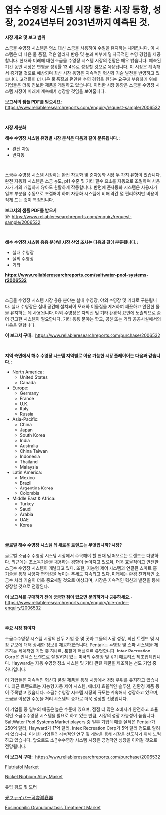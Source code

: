 <p><h1>염수 수영장 시스템 시장 통찰: 시장 동향, 성장, 2024년부터 2031년까지 예측된 것.</h1></p><p><strong>시장 개요 및 보고 범위</strong></p>
<p><p>소금물 수영장 시스템은 염소 대신 소금을 사용하여 수질을 유지하는 체계입니다. 이 시스템은 더 나은 물 품질, 적은 알러지 반응 및 눈과 피부에 덜 자극적인 수영 경험을 제공합니다. 현재와 미래에 대한 소금물 수영장 시스템 시장의 전망은 매우 밝습니다. 예측된 기간 동안 시장은 연평균 성장률 13.4%로 성장할 것으로 예상됩니다. 이 시장은 계속해서 증가할 것으로 예상되며 최신 시장 동향은 지속적인 혁신과 기술 발전을 반영하고 있습니다. 고객들이 더 나은 물 품질과 편안한 수영 경험을 원하는 요구에 부응하기 위해 기업들은 더욱 진보한 제품을 개발하고 있습니다. 이러한 시장 동향은 소금물 수영장 시스템 시장이 미래에 계속해서 성장할 것임을 보여줍니다.</p></p>
<p><strong>보고서의 샘플 PDF를 받으세요:</strong> <a href="https://www.reliableresearchreports.com/enquiry/request-sample/2006532">https://www.reliableresearchreports.com/enquiry/request-sample/2006532</a></p>
<p>&nbsp;</p>
<p><strong>시장 세분화</strong></p>
<p><strong>해수 수영장 시스템 유형별 시장 분석은 다음과 같이 분류됩니다.:</strong></p>
<p><ul><li>완전 자동</li><li>반자동</li></ul></p>
<p>&nbsp;</p>
<p><p>소금수 수영장 시스템 시장에는 완전 자동화 및 준자동화 시장 두 가지 유형이 있습니다. 완전 자동화 시스템은 소금 농도, pH 수준 및 기타 필수 요소를 자동으로 조절하며 사용자가 거의 개입하지 않아도 원활하게 작동합니다. 반면에 준자동화 시스템은 사용자가 일부 부분을 수동으로 조절해야 하며 자동화 시스템에 비해 약간 덜 편리하지만 비용이 적게 드는 것이 특징입니다.</p></p>
<p><strong>보고서의 샘플 PDF를 받으세요:</strong>&nbsp;<a href="https://www.reliableresearchreports.com/enquiry/request-sample/2006532">https://www.reliableresearchreports.com/enquiry/request-sample/2006532</a></p>
<p>&nbsp;</p>
<p><strong> 해수 수영장 시스템 응용 분야별 시장 산업 조사는 다음과 같이 분류됩니다.:</strong></p>
<p><ul><li>실내 수영장</li><li>실외 수영장</li><li>기타</li></ul></p>
<p><strong><a href="https://www.reliableresearchreports.com/saltwater-pool-systems-r2006532">https://www.reliableresearchreports.com/saltwater-pool-systems-r2006532</a></strong></p>
<p>&nbsp;</p>
<p><p>소금물 수영장 시스템 시장 응용 분야는 실내 수영장, 야외 수영장 및 기타로 구분됩니다. 실내 수영장은 실내 공간에 설치되어 모래와 이물질을 제거하여 깨끗하고 안전한 물을 유지하는 데 사용됩니다. 야외 수영장은 자외선 및 기타 환경적 요인에 노출되므로 좀 더 견고한 시스템이 필요합니다. 기타 응용 분야는 학교, 공원 또는 기타 공공시설에서의 사용을 말합니다.</p></p>
<p><strong>이 보고서 구매:</strong>&nbsp; <a href="https://www.reliableresearchreports.com/purchase/2006532">https://www.reliableresearchreports.com/purchase/2006532</a></p>
<p>&nbsp;</p>
<p><strong>지역 측면에서 해수 수영장 시스템 지역별로 이용 가능한 시장 플레이어는 다음과 같습니다.:</strong></p>
<p><ul>
    <li>
        North America:
        <ul>
            <li>United States</li>
            <li>Canada</li>
        </ul>
    </li>
    <li>
        Europe:
        <ul>
            <li>Germany</li>
            <li>France</li>
            <li>U.K.</li>
            <li>Italy</li>
            <li>Russia</li>
        </ul>
    </li>
    <li>
        Asia-Pacific:
        <ul>
            <li>China</li>
            <li>Japan</li>
            <li>South Korea</li>
            <li>India</li>
            <li>Australia</li>
            <li>China Taiwan</li>
            <li>Indonesia</li>
            <li>Thailand</li>
            <li>Malaysia</li>
        </ul>
    </li>
    <li>
        Latin America:
        <ul>
            <li>Mexico</li>
            <li>Brazil</li>
            <li>Argentina Korea</li>
            <li>Colombia</li>
        </ul>
    </li>
    <li>
        Middle East & Africa:
        <ul>
            <li>Turkey</li>
            <li>Saudi</li>
            <li>Arabia</li>
            <li>UAE</li>
            <li>Korea</li>
        </ul>
    </li>
    </ul></p>
<p>&nbsp;</p>
<p><strong>글로벌 해수 수영장 시스템 의 새로운 트렌드는 무엇입니까? 시장?</strong></p>
<p><p>글로벌 소금수 수영장 시스템 시장에서 주목해야 할 현재 및 떠오르는 트렌드는 다양하다. 최근에는 초소독기술을 채용하는 경향이 높아지고 있으며, 더욱 효율적이고 안전한 소금수 수영장 시스템이 개발되고 있다. 또한, 지능형 제어 시스템과 연결된 스마트 홈 기술을 통해 사용자 편의성을 높이는 추세도 지속되고 있다. 미래에는 환경 친화적인 소금수 처리 기술이 더욱 중요해질 것으로 예상되며, 시장은 지속적인 혁신과 발전을 통해 성장할 것으로 전망된다.</p></p>
<p><strong>이 보고서를 구매하기 전에 궁금한 점이 있으면 문의하거나 공유하세요.</strong>- <a href="https://www.reliableresearchreports.com/enquiry/pre-order-enquiry/2006532">https://www.reliableresearchreports.com/enquiry/pre-order-enquiry/2006532</a></p>
<p>&nbsp;</p>
<p><strong>주요 시장 참여자</strong></p>
<p><p>소금수수영장 시스템 시장의 선두 기업 중 몇 곳과 그들의 시장 성장, 최신 트렌드 및 시장 규모에 대해 상세한 정보를 제공하겠습니다. Pentair는 수영장 및 스파 시스템을 제조하는 세계적인 기업 중 하나로, 품질과 혁신으로 유명합니다. Intex Recreation Corp은 인텍스 브랜드로 잘 알려져 있는 미국의 수영장 및 공기 매트리스 제조업체입니다. Hayward는 자동 수영장 청소 시스템 및 기타 관련 제품을 제조하는 선도 기업 중 하나입니다. </p><p>이 기업들은 지속적인 혁신과 품질 제품을 통해 시장에서 경쟁 우위를 유지하고 있습니다. 최근 트렌드로는 지능형 자동 제어 시스템, 에너지 효율적인 솔루션, 친환경 제품 등이 주목받고 있습니다. 소금수수영장 시스템 시장의 규모는 계속해서 성장하고 있으며, 소금을 이용한 수돗물 처리 시스템의 증가로 더욱 성장할 전망입니다.</p><p>이 기업들 중 일부의 매출은 높은 수준에 있으며, 점점 더 많은 소비자가 안전하고 효율적인 소금수수영장 시스템을 필요로 하고 있는 만큼, 시장의 성장 가능성이 높습니다. SaltWater Pool Systems Market players 중 일부 기업의 매출 실적은 Pentair가 250억 달러, Hayward가 17억 달러, Intex Recreation Corp가 5억 달러 정도로 알려져 있습니다. 이러한 기업들은 지속적인 연구 및 개발을 통해 시장을 선도하기 위해 노력하고 있습니다. 앞으로도 소금수수영장 시스템 시장은 긍정적인 성장을 이어갈 것으로 전망됩니다.</p></p>
<p><strong>이 보고서 구매:</strong>&nbsp;&nbsp;<a href="https://www.reliableresearchreports.com/purchase/2006532">https://www.reliableresearchreports.com/purchase/2006532</a></p>
<p><p><a href="https://www.linkedin.com/pulse/flutriafol-market-centers-aspects-growth-share-opportunity-projected-vmh5c">Flutriafol Market</a></p><p><a href="https://www.linkedin.com/pulse/nickel-niobium-alloy-market-size-2024-2031-global-industrial-oilmc">Nickel Niobium Alloy Market</a></p><p><a href="https://github.com/JackieFauhey9089475/Market-Research-Report-List-1/blob/main/273290453913.md">유압 펌프 및 모터</a></p><p><a href="https://github.com/Fatimaklein1/Market-Research-Report-List-1/blob/main/177763355914.md">光ファイバー可変減衰器</a></p><p><a href="https://github.com/julyju69/Market-Research-Report-List-3/blob/main/eosinophilic-granulomatosis-treatment-market.md">Eosinophilic Granulomatosis Treatment Market</a></p></p>